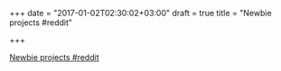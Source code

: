 +++
date = "2017-01-02T02:30:02+03:00"
draft = true
title = "Newbie projects  #reddit"

+++

<p><a href="https://t.co/s7eyvl8WoX">Newbie projects  #reddit</a></p>
